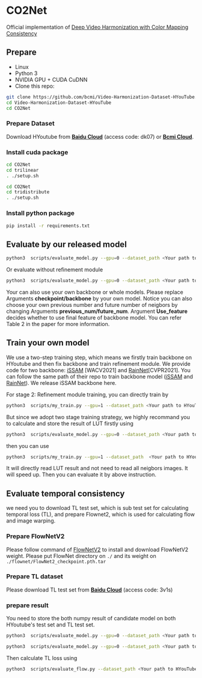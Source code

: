 # CO2Net
Official implementation of [Deep Video Harmonization  with Color Mapping Consistency](https://arxiv.org/abs/2205.00687)

## Prepare
- Linux
- Python 3
- NVIDIA GPU + CUDA CuDNN
- Clone this repo:
```bash
git clone https://github.com/bcmi/Video-Harmonization-Dataset-HYouTube.git
cd Video-Harmonization-Dataset-HYouTube
cd CO2Net
```
### Prepare Dataset
Download HYoutube from [**Baidu Cloud**](https://pan.baidu.com/s/1LG15_3M4ISSyhRiVa6coig) (access code: dk07) or [**Bcmi Cloud**](https://cloud.bcmi.sjtu.edu.cn/sharing/MI8ygiNQZ). 

### Install cuda package
```bash
cd CO2Net
cd trilinear
. ./setup.sh
```

```bash
cd CO2Net
cd tridistribute
. ./setup.sh
```
### Install python package
```bash
pip install -r requirements.txt
```

## Evaluate by our released model
```bash
python3  scripts/evaluate_model.py --gpu=0 --dataset_path <Your path to HYouTube> --val_list ./test_frames.txt --backbone ./final_models/issam_backbone.pth --previous_num 8 --future_num 8  --use_feature --checkpoint ./final_models/issam_final.pth
```
Or evaluate without refinement module

```bash
python3  scripts/evaluate_model.py --gpu=0 --dataset_path <Your path to HYouTube> --val_list ./test_frames.txt --backbone ./final_models/issam_backbone.pth --previous_num 8 --future_num 8 
```
Your can also use your own backbone or whole models. Please replace Arguments **checkpoint/backbone** by your own model. Notice you can also choose your own previous number and future number of neigbors by changing Arguments **previous_num/future_num**. Argument **Use_feature** decides whether to use final feature of backbone model. You can refer Table 2 in the paper for more information.

## Train your own model
We use a two-step training step, which means we firstly train backbone on HYoutube and then fix backbone and train refinement module. 
We provide code for two backbone: [iSSAM](https://openaccess.thecvf.com/content/WACV2021/papers/Sofiiuk_Foreground-Aware_Semantic_Representations_for_Image_Harmonization_WACV_2021_paper.pdf) [WACV2021] and [RainNet](https://openaccess.thecvf.com/content/CVPR2021/papers/Ling_Region-Aware_Adaptive_Instance_Normalization_for_Image_Harmonization_CVPR_2021_paper.pdf)[CVPR2021]. You can follow the same path of their repo to train backbone model ([iSSAM](https://github.com/saic-vul/image_harmonization) and [RainNet](https://github.com/junleen/RainNet)). We release iSSAM backbone here.

For stage 2: Refinement module training, you can directly train by 
```bash
python3  scripts/my_train.py --gpu=1 --dataset_path <Your path to HYouTube> --train_list ./train_list.txt --val_list ./test_frames.txt --backbone <Your backbone model> --backbone_type <Your backbone type, we provide 'issam' and 'rain' here> --previous_num 8 --future_num 8 --use_feature --normalize_inside --exp_name <exp name>
```

But since we adopt two stage training strategy, we highly recommand you to calculate and store the result of LUT firstly using 
```bash
python3  scripts/evaluate_model.py --gpu=0 --dataset_path <Your path to HYouTube> --val_list ./all_frames.txt --backbone_type <Your backbone type> --backbone <Your backbone model> --previous_num 8 --future_num 8 --write_lut_output <directory to store lut output> --write_lut_map <directory to store lut map> 
```
then you can use 
```bash
python3  scripts/my_train.py --gpu=1 --dataset_path  <Your path to HYouTube> --train_list ./train_list.txt --val_list ./test_frames.txt --backbone_type <Your backbone type> --backbone  <Your backbone model> --previous_num 8 --future_num 8 --use_feature --normalize_inside --exp_name <exp_name> --lut_map_dir <directory to store lut map> --lut_output_dir <directory to store lut output>
```
It will directly read LUT result and not need to read all neigbors images. It will speed up.
Then you can evaluate it by above instruction.

## Evaluate temporal consistency
we need you to download TL test set, which is sub test set for calculating temporal loss (TL), and prepare Flownet2, which is used for calculating flow and image warping.
### Prepare FlowNetV2
Please follow command of [FlowNetV2](https://github.com/NVIDIA/flownet2-pytorch) to install and download FlowNetV2 weight. Please put FlowNet directory on ``` ./ ``` and its weight on  ``` ./flownet/FlowNet2_checkpoint.pth.tar ```
### Prepare TL dataset
Please download TL test set from [**Baidu Cloud**](https://pan.baidu.com/s/1jpiPSkXoj_X3fWWk2vYCqw) (access code: 3v1s)

### prepare result
You need to store the both numpy result of candidate model on both HYoutube's test set and TL test set.
```bash
python3  scripts/evaluate_model.py --gpu=0 --dataset_path <Your path to HYouTube> --val_list ./test_frames.txt --backbone <Your backbone model> --previous_num 8 --future_num 8 --checkpoint <Your checkpoint> --write_npy_result --result_npy_dir <Directory to store numpy result>
```
```bash
python3  scripts/evaluate_model.py --gpu=0 --dataset_path <Your path to TL_TestSet> --val_list ./future_list.txt --backbone <Your backbone model> --previous_num 8 --future_num 8 --checkpoint <Your checkpoint> --write_npy_result --result_npy_dir <Directory to store numpy future result>
```
Then calculate TL loss using 
```bash
python3  scripts/evaluate_flow.py --dataset_path <Your path to HYouTube> --dataset_path_next <Your path to HYouTube_Next> --cur_result <result of current numpy dir> --next_result <result of next numpy dir>
```





